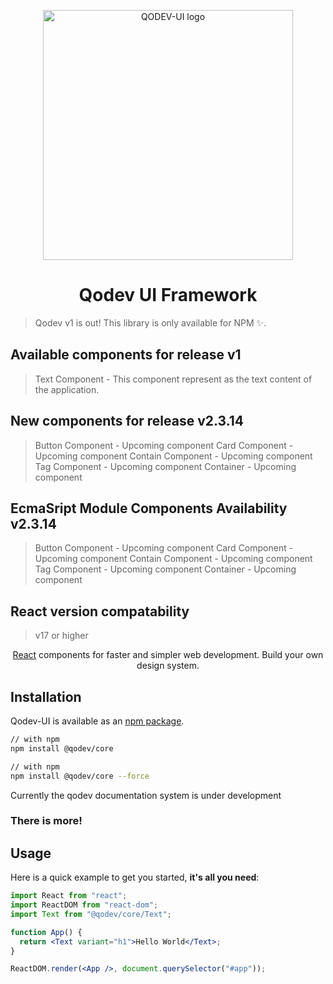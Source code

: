 <p align="center">
  <a href="#" rel="noopener" target="_blank"><img width="400" src="https://github.com/JMSevilla/qodev-core/blob/master/assets/qodevui.png" alt="QODEV-UI logo"></a></p>
</p>

<h1 align="center">Qodev UI Framework</h1>

> Qodev v1 is out! This library is only available for NPM ✨.

## Available components for release v1

> Text Component - This component represent as the text content of the application.

## New components for release v2.3.14

> Button Component - Upcoming component
> Card Component - Upcoming component
> Contain Component - Upcoming component
> Tag Component - Upcoming component
> Container - Upcoming component

## EcmaSript Module Components Availability v2.3.14

> Button Component - Upcoming component
> Card Component - Upcoming component
> Contain Component - Upcoming component
> Tag Component - Upcoming component
> Container - Upcoming component

## React version compatability

> v17 or higher

<div align="center">

[React](https://reactjs.org/) components for faster and simpler web development. Build your own design system.

</div>

## Installation

Qodev-UI is available as an [npm package](https://www.npmjs.com/package/@qodev/core).

```sh
// with npm
npm install @qodev/core
```

```sh
// with npm
npm install @qodev/core --force
```

Currently the qodev documentation system is under development

### There is more!

## Usage

Here is a quick example to get you started, **it's all you need**:

```jsx
import React from "react";
import ReactDOM from "react-dom";
import Text from "@qodev/core/Text";

function App() {
  return <Text variant="h1">Hello World</Text>;
}

ReactDOM.render(<App />, document.querySelector("#app"));
```
